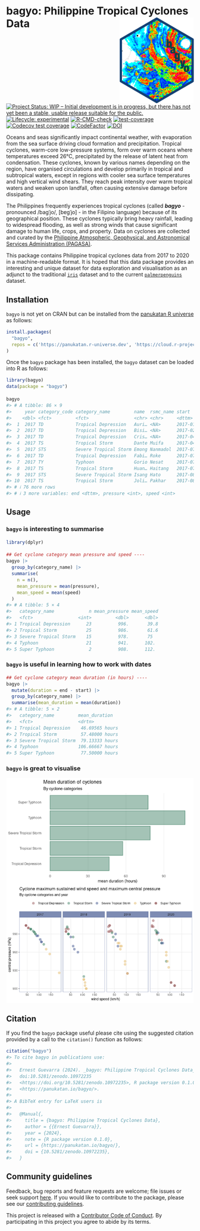 
<!-- README.md is generated from README.Rmd. Please edit that file -->

# bagyo: Philippine Tropical Cyclones Data <img src="man/figures/logo.png" width="200" align="right" />

<!-- badges: start -->

[![Project Status: WIP – Initial development is in progress, but there
has not yet been a stable, usable release suitable for the
public.](https://www.repostatus.org/badges/latest/wip.svg)](https://www.repostatus.org/#wip)
[![Lifecycle:
experimental](https://img.shields.io/badge/lifecycle-experimental-orange.svg)](https://lifecycle.r-lib.org/articles/stages.html#experimental)
[![R-CMD-check](https://github.com/panukatan/bagyo/actions/workflows/R-CMD-check.yaml/badge.svg)](https://github.com/panukatan/bagyo/actions/workflows/R-CMD-check.yaml)
[![test-coverage](https://github.com/panukatan/bagyo/actions/workflows/test-coverage.yaml/badge.svg)](https://github.com/panukatan/bagyo/actions/workflows/test-coverage.yaml)
[![Codecov test
coverage](https://codecov.io/gh/panukatan/bagyo/branch/main/graph/badge.svg)](https://app.codecov.io/gh/panukatan/bagyo?branch=main)
[![CodeFactor](https://www.codefactor.io/repository/github/panukatan/bagyo/badge)](https://www.codefactor.io/repository/github/panukatan/bagyo)
[![DOI](https://zenodo.org/badge/314686124.svg)](https://zenodo.org/doi/10.5281/zenodo.10972234)
<!-- badges: end -->

Oceans and seas significantly impact continental weather, with
evaporation from the sea surface driving cloud formation and
precipitation. Tropical cyclones, warm-core low-pressure systems, form
over warm oceans where temperatures exceed 26°C, precipitated by the
release of latent heat from condensation. These cyclones, known by
various names depending on the region, have organised circulations and
develop primarily in tropical and subtropical waters, except in regions
with cooler sea surface temperatures and high vertical wind shears. They
reach peak intensity over warm tropical waters and weaken upon landfall,
often causing extensive damage before dissipating.

The Philippines frequently experiences tropical cyclones (called
***bagyo*** - pronounced /baɡˈjo/, \[bɐɡˈjo\] - in the Filipino
language) because of its geographical position. These cyclones typically
bring heavy rainfall, leading to widespread flooding, as well as strong
winds that cause significant damage to human life, crops, and property.
Data on cyclones are collected and curated by the [Philippine
Atmospheric, Geophysical, and Astronomical Services Administration
(PAGASA)](https://www.pagasa.dost.gov.ph/).

This package contains Philippine tropical cyclones data from 2017 to
2020 in a machine-readable format. It is hoped that this data package
provides an interesting and unique dataset for data exploration and
visualisation as an adjunct to the traditional
[`iris`](https://stat.ethz.ch/R-manual/R-devel/library/datasets/html/iris.html)
dataset and to the current
[`palmerpenguins`](https://allisonhorst.github.io/palmerpenguins/)
dataset.

## Installation

`bagyo` is not yet on CRAN but can be installed from the [panukatan R
universe](https://panukatan.r-universe.dev) as follows:

``` r
install.packages(
  "bagyo",
  repos = c('https://panukatan.r-universe.dev', 'https://cloud.r-project.org')
)
```

Once the `bagyo` package has been installed, the `bagyo` dataset can be
loaded into R as follows:

``` r
library(bagyo)
data(package = "bagyo")

bagyo
#> # A tibble: 86 × 9
#>     year category_code category_name         name  rsmc_name start              
#>    <dbl> <fct>         <fct>                 <chr> <chr>     <dttm>             
#>  1  2017 TD            Tropical Depression   Auri… <NA>      2017-01-07 08:00:00
#>  2  2017 TD            Tropical Depression   Bisi… <NA>      2017-02-03 14:00:00
#>  3  2017 TD            Tropical Depression   Cris… <NA>      2017-04-14 14:00:00
#>  4  2017 TS            Tropical Storm        Dante Muifa     2017-04-26 08:00:00
#>  5  2017 STS           Severe Tropical Storm Emong Nanmadol  2017-07-02 02:00:00
#>  6  2017 TD            Tropical Depression   Fabi… Roke      2017-07-22 02:00:00
#>  7  2017 TY            Typhoon               Gorio Nesat     2017-07-25 14:00:00
#>  8  2017 TS            Tropical Storm        Huan… Haitang   2017-07-30 02:00:00
#>  9  2017 STS           Severe Tropical Storm Isang Hato      2017-08-20 08:00:00
#> 10  2017 TS            Tropical Storm        Joli… Pakhar    2017-08-24 14:00:00
#> # ℹ 76 more rows
#> # ℹ 3 more variables: end <dttm>, pressure <int>, speed <int>
```

## Usage

### `bagyo` is interesting to summarise

``` r
library(dplyr)

## Get cyclone category mean pressure and speed ----
bagyo |>
  group_by(category_name) |>
  summarise(
    n = n(),
    mean_pressure = mean(pressure), 
    mean_speed = mean(speed)
  )
#> # A tibble: 5 × 4
#>   category_name             n mean_pressure mean_speed
#>   <fct>                 <int>         <dbl>      <dbl>
#> 1 Tropical Depression      23          996.       39.8
#> 2 Tropical Storm           25          986.       61.6
#> 3 Severe Tropical Storm    15          978.       75  
#> 4 Typhoon                  21          941.      102. 
#> 5 Super Typhoon             2          908.      112.
```

### `bagyo` is useful in learning how to work with dates

``` r
## Get cyclone category mean duration (in hours) ----
bagyo |>
  mutate(duration = end - start) |>
  group_by(category_name) |>
  summarise(mean_duration = mean(duration))
#> # A tibble: 5 × 2
#>   category_name         mean_duration  
#>   <fct>                 <drtn>         
#> 1 Tropical Depression    46.69565 hours
#> 2 Tropical Storm         57.48000 hours
#> 3 Severe Tropical Storm  79.13333 hours
#> 4 Typhoon               106.66667 hours
#> 5 Super Typhoon          77.50000 hours
```

### `bagyo` is great to visualise

<img src="man/figures/README-barplot-1.png" style="display: block; margin: auto;" />

<img src="man/figures/README-scatterplot-1.png" style="display: block; margin: auto;" />

## Citation

If you find the `bagyo` package useful please cite using the suggested
citation provided by a call to the `citation()` function as follows:

``` r
citation("bagyo")
#> To cite bagyo in publications use:
#> 
#>   Ernest Guevarra (2024). _bagyo: Philippine Tropical Cyclones Data_.
#>   doi:10.5281/zenodo.10972235
#>   <https://doi.org/10.5281/zenodo.10972235>, R package version 0.1.0,
#>   <https://panukatan.io/bagyo/>.
#> 
#> A BibTeX entry for LaTeX users is
#> 
#>   @Manual{,
#>     title = {bagyo: Philippine Tropical Cyclones Data},
#>     author = {{Ernest Guevarra}},
#>     year = {2024},
#>     note = {R package version 0.1.0},
#>     url = {https://panukatan.io/bagyo/},
#>     doi = {10.5281/zenodo.10972235},
#>   }
```

## Community guidelines

Feedback, bug reports and feature requests are welcome; file issues or
seek support [here](https://github.com/panukatan/bagyo/issues). If you
would like to contribute to the package, please see our [contributing
guidelines](https://panukatan.io/bagyo/CONTRIBUTING.html).

This project is released with a [Contributor Code of
Conduct](https://panukatan.io/bagyo/CODE_OF_CONDUCT.html). By
participating in this project you agree to abide by its terms.

<br> <br>
